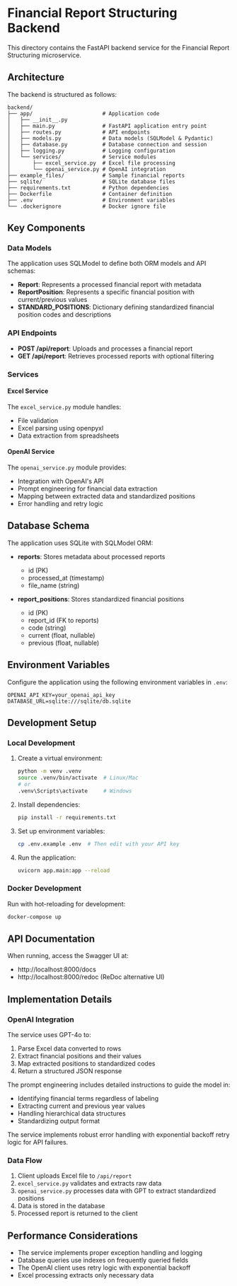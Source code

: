 # Financial Report Structuring Backend

This directory contains the FastAPI backend service for the Financial Report Structuring microservice.

## Architecture

The backend is structured as follows:

```
backend/
├── app/                      # Application code
│   ├── __init__.py
│   ├── main.py               # FastAPI application entry point
│   ├── routes.py             # API endpoints
│   ├── models.py             # Data models (SQLModel & Pydantic)
│   ├── database.py           # Database connection and session
│   ├── logging.py            # Logging configuration
│   └── services/             # Service modules
│       ├── excel_service.py  # Excel file processing
│       └── openai_service.py # OpenAI integration
├── example_files/            # Sample financial reports
├── sqlite/                   # SQLite database files
├── requirements.txt          # Python dependencies
├── Dockerfile                # Container definition
├── .env                      # Environment variables
└── .dockerignore             # Docker ignore file
```

## Key Components

### Data Models

The application uses SQLModel to define both ORM models and API schemas:

- **Report**: Represents a processed financial report with metadata
- **ReportPosition**: Represents a specific financial position with current/previous values
- **STANDARD_POSITIONS**: Dictionary defining standardized financial position codes and descriptions

### API Endpoints

- **POST /api/report**: Uploads and processes a financial report
- **GET /api/report**: Retrieves processed reports with optional filtering

### Services

#### Excel Service

The `excel_service.py` module handles:
- File validation
- Excel parsing using openpyxl
- Data extraction from spreadsheets

#### OpenAI Service

The `openai_service.py` module provides:
- Integration with OpenAI's API
- Prompt engineering for financial data extraction
- Mapping between extracted data and standardized positions
- Error handling and retry logic

## Database Schema

The application uses SQLite with SQLModel ORM:

- **reports**: Stores metadata about processed reports
  - id (PK)
  - processed_at (timestamp)
  - file_name (string)

- **report_positions**: Stores standardized financial positions
  - id (PK)
  - report_id (FK to reports)
  - code (string)
  - current (float, nullable)
  - previous (float, nullable)

## Environment Variables

Configure the application using the following environment variables in `.env`:

```
OPENAI_API_KEY=your_openai_api_key
DATABASE_URL=sqlite:///sqlite/db.sqlite
```

## Development Setup

### Local Development

1. Create a virtual environment:
   ```bash
   python -m venv .venv
   source .venv/bin/activate  # Linux/Mac
   # or
   .venv\Scripts\activate     # Windows
   ```

2. Install dependencies:
   ```bash
   pip install -r requirements.txt
   ```

3. Set up environment variables:
   ```bash
   cp .env.example .env  # Then edit with your API key
   ```

4. Run the application:
   ```bash
   uvicorn app.main:app --reload
   ```

### Docker Development

Run with hot-reloading for development:

```bash
docker-compose up
```

## API Documentation

When running, access the Swagger UI at:
- http://localhost:8000/docs
- http://localhost:8000/redoc (ReDoc alternative UI)

## Implementation Details

### OpenAI Integration

The service uses GPT-4o to:

1. Parse Excel data converted to rows
2. Extract financial positions and their values
3. Map extracted positions to standardized codes
4. Return a structured JSON response

The prompt engineering includes detailed instructions to guide the model in:
- Identifying financial terms regardless of labeling
- Extracting current and previous year values
- Handling hierarchical data structures
- Standardizing output format

The service implements robust error handling with exponential backoff retry logic for API failures.

### Data Flow

1. Client uploads Excel file to `/api/report`
2. `excel_service.py` validates and extracts raw data
3. `openai_service.py` processes data with GPT to extract standardized positions
4. Data is stored in the database
5. Processed report is returned to the client

## Performance Considerations

- The service implements proper exception handling and logging
- Database queries use indexes on frequently queried fields
- The OpenAI client uses retry logic with exponential backoff
- Excel processing extracts only necessary data 
